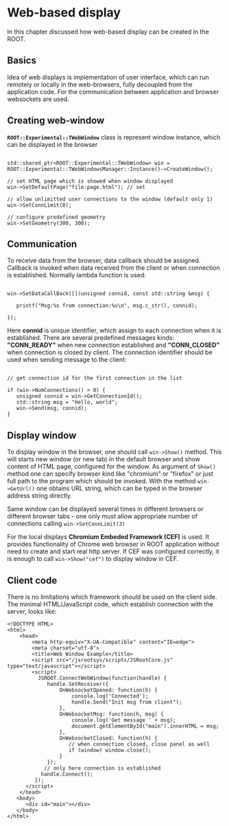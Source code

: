 # Web-based display

In this chapter discussed how web-based display can be created in the ROOT.

## Basics

Idea of web displays is implementation of user interface, which can run remotely
or locally in the web-browsers, fully decoupled from the application code.
For the communication between application and browser websockets are used.


## Creating web-window

**`ROOT::Experimental::TWebWindow`** class is represent window instance, which can be displayed in the browser

```{.cpp}

std::shared_ptr<ROOT::Experimental::TWebWindow> win = ROOT::Experimental::TWebWindowsManager::Instance()->CreateWindow();

// set HTML page which is showed when window displayed
win->SetDefaultPage("file:page.html"); // set

// allow unlimitted user connections to the window (default only 1)
win->SetConnLimit(0);

// configure predefined geometry
win->SetGeometry(300, 300);

```

## Communication

To receive data from the browser, data callback should be assigned.
Callback is invoked when data received from the client or when connection is established.
Normally lambda function is used:

```{.cpp}

win->SetDataCallBack([](unsigned connid, const std::string &msg) {

   printf("Msg:%s from connection:%u\n", msg.c_str(), connid);

});

```

Here **connid** is unique identifier, which assign to each connection when it is established.
There are several predefined messages kinds: **"CONN_READY"** when new connection established and
**"CONN_CLOSED"** when connection is closed by client.
The connection identifier should be used when sending message to the client:

```{.cpp}

// get connection id for the first connection in the list

if (win->NumConnections() > 0) {
   unsigned connid = win->GetConnectionId();
   std::string msg = "Hello, world";
   win->Send(msg, connid);
}

```

## Display window

To display window in the browser, one should call `win->Show()` method.
This will starts new window (or new tab) in the default browser and show content of HTML page,
configured for the window. As argument of `Show()` method one can specify browser kind like
"chromium" or "firefox" or just full path to the program which should be invoked.
With the method `win->GetUrl()` one obtains URL string, which can be typed in the browser address string directly.

Same window can be displayed several times in different browsers or different browser tabs - one only
must allow appropriate number of connections calling ``win->SetConnLimit(3)``

For the local displays **Chromium Embeded Framework (CEF)** is used. It provides functionality
of Chrome web browser in ROOT application without need to create and start real http server.
If CEF was configured correctly, it is enough to call `win->Show("cef")` to display window in CEF.


## Client code

There is no limitations which framework should be used on the client side.
The minimal HTML/JavaScript code, which establish connection with the server, looks like:

``` {.html}
<!DOCTYPE HTML>
<html>
    <head>
        <meta http-equiv="X-UA-Compatible" content="IE=edge">
        <meta charset="utf-8">
        <title>Web Window Example</title>
        <script src="/jsrootsys/scripts/JSRootCore.js" type="text/javascript"></script>
        <script>
          JSROOT.ConnectWebWindow(function(handle) {
             handle.SetReceiver({
                 OnWebsocketOpened: function(h) {
                     console.log('Connected');
                     handle.Send("Init msg from client");
                 },
                 OnWebsocketMsg: function(h, msg) {
                     console.log('Get message ' + msg);
                     document.getElementById("main").innerHTML = msg;
                 },
                 OnWebsocketClosed: function(h) {
                    // when connection closed, close panel as well
                    if (window) window.close();
                 }
             });
            // only here connection is established
           handle.Connect();
         });
      </script>
    </head>
   <body>
      <div id="main"></div>
   </body>
</html>

```
